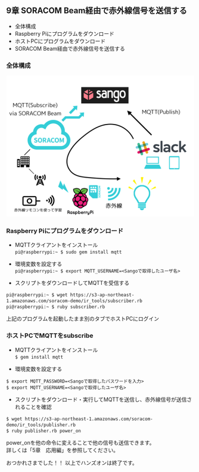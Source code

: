 ## <a name="chapter9">9章 SORACOM Beam経由で赤外線信号を送信する
- 全体構成
- Raspberry Piにプログラムをダウンロード
- ホストPCにプログラムをダウンロード
- SORACOM Beam経由で赤外線信号を送信する

### 全体構成
![](images/demo_pic.png)

### Raspberry Piにプログラムをダウンロード

- MQTTクライアントをインストール  
`pi@raspberrypi:~ $ sudo gem install mqtt`

- 環境変数を設定する  
`pi@raspberrypi:~ $ export MQTT_USERNAME=<Sangoで取得したユーザ名>`

- スクリプトをダウンロードしてMQTTを受信する
```
pi@raspberrypi:~ $ wget https://s3-ap-northeast-1.amazonaws.com/soracom-demo/ir_tools/subscriber.rb
pi@raspberrypi:~ $ ruby subscriber.rb
```

上記のプログラムを起動したまま別のタブでホストPCにログイン
### ホストPCでMQTTをsubscribe
- MQTTクライアントをインストール  
`$ gem install mqtt`

- 環境変数を設定する

```
$ export MQTT_PASSWORD=<Sangoで取得したパスワードを入力>
$ export MQTT_USERNAME=<Sangoで取得したユーザ名>
```
- スクリプトをダウンロード・実行してMQTTを送信し、赤外線信号が送信されることを確認
```
$ wget https://s3-ap-northeast-1.amazonaws.com/soracom-demo/ir_tools/publisher.rb
$ ruby publisher.rb power_on
```
power_onを他の命令に変えることで他の信号も送信できます。  
詳しくは「5章　応用編」を参照してください。  

おつかれさまでした！！
以上でハンズオンは終了です。
